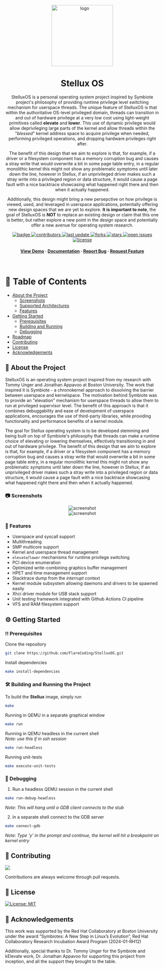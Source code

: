 <div align="center">

  <img src="screenshots/usb_stick_logo.jpg" alt="logo" width="200" height="auto" />
  <h1>Stellux OS</h1>
  
  <p>
    StelluxOS is a personal operating system project inspired by Symbiote project's philosophy of providing runtime privilege
    level switching mechanism for userspace threads. The unique feature of StelluxOS is that within the authoritative OS-level
    privileged domain, threads can transition in and out of hardware privilege at a very low cost using light-weight primitives
    called <b>elevate</b> and <b>lower</b>. This use of dynamic privilege would allow deprivileging large parts of the kernel
    and allow threads within the "<i>blessed</i>" kernel address space to acquire privilege when needed, performing privileged operations,
    and dropping hardware privileges right after.
  </p>
  <p>
    The benefit of this design that we aim to explore is that, for example, if a driver or a filesystem component
    has a memory corruption bug and causes a stray write that would overwrite a bit in some page table entry, in a regular
    monolithic kernel this might not show any problematic symptoms until later down the line, however in Stellux, if an unprivileged
    driver makes such a stray write into a privileged region or data structure, it would cause a page fault with a nice backtrace
    showcasing what happened right there and then when it actually happened.
  </p>
  <p>
    Additionally, this design might bring a new persepctive on how privilege is viewed, used, and leveraged in userspace
    applications, potentially offering new design spaces that we are yet to explore. <b>It is important to note</b>, the goal
    of StelluxOS is <b>NOT</b> to replace an existing design or claim that this one is better, but rather explore a new point
    in the design space and potentially offer a new avenue for operating system research.
  </p>

  <!-- Badges -->
  <p>
    <a href="https://github.com/FlareCoding/StelluxOS/actions/workflows/ci.yml">
      <img src="https://github.com/FlareCoding/StelluxOS/actions/workflows/ci.yml/badge.svg?branch=master" alt="badge" />
    </a>
    <a href="https://github.com/FlareCoding/StelluxOS/graphs/contributors">
      <img src="https://img.shields.io/github/contributors/FlareCoding/StelluxOS" alt="contributors" />
    </a>
    <a href="">
      <img src="https://img.shields.io/github/last-commit/FlareCoding/StelluxOS" alt="last update" />
    </a>
    <a href="https://github.com/FlareCoding/StelluxOS/network/members">
      <img src="https://img.shields.io/github/forks/FlareCoding/StelluxOS" alt="forks" />
    </a>
    <a href="https://github.com/FlareCoding/StelluxOS/stargazers">
      <img src="https://img.shields.io/github/stars/FlareCoding/StelluxOS" alt="stars" />
    </a>
    <a href="https://github.com/FlareCoding/StelluxOS/issues/">
      <img src="https://img.shields.io/github/issues/FlareCoding/StelluxOS" alt="open issues" />
    </a>
    <a href="https://github.com/FlareCoding/StelluxOS/blob/master/LICENSE">
      <img src="https://img.shields.io/github/license/FlareCoding/StelluxOS.svg" alt="license" />
    </a>
  </p>
   
  <h4>
    <a href="https://github.com/FlareCoding/StelluxOS/">View Demo</a>
    <span> · </span>
    <a href="https://github.com/FlareCoding/StelluxOS">Documentation</a>
    <span> · </span>
    <a href="https://github.com/FlareCoding/StelluxOS/issues/">Report Bug</a>
    <span> · </span>
    <a href="https://github.com/FlareCoding/StelluxOS/issues/">Request Feature</a>
  </h4>
</div>

<br />

<!-- Table of Contents -->
# :book: Table of Contents

- [About the Project](#star2-about-the-project)
  * [Screenshots](#camera-screenshots)
  * [Supported Architectures](#desktop_computer-supported-architectures)
  * [Features](#dart-features)
- [Getting Started](#gear-getting-started)
  * [Prerequisites](#bangbang-prerequisites)
  * [Building and Running](#hammer_and_wrench-building-and-running-the-project)
  * [Debugging](#wrench-debugging)
- [Roadmap](#compass-roadmap)
- [Contributing](#wave-contributing)
- [License](#newspaper-license)
- [Acknowledgements](#gem-acknowledgements)

  

<!-- About the Project -->
## :star2: About the Project
StelluxOS is an operating system project inspired from my research with Tommy Unger and Jonathan Appavoo at Boston University.
The work that inspired it is Symbiote - a chronokernel approach to dissolving the barrier between userspace and kernelspace.
The motivation behind Symbiote was to provide an "elevation" mechanism for userspace threads to allow them to run at privileged
supervisor level. The benefit of this approach is that it combines debuggability and ease of development of userspace applications,
encourages the use of third-party libraries, while providing functionality and performance benefits of a kernel module.

The goal for Stellux operating system is to be developed stemming and being built on top of Symbiote's philosophy that threads can
make a runtime choice of elevating or lowering themselves, effectively transitioning in and out of hardware privilege. The benefit
of this design that we aim to explore is that, for example, if a driver or a filesystem component has a memory corruption bug and
causes a stray write that would overwrite a bit in some page table entry, in a regular monolithic kernel this might not show any
problematic symptoms until later down the line, however in Stellux, if an unprivileged driver makes such a stray write into a
privileged region or data structure, it would cause a page fault with a nice backtrace showcasing what happened right there and then
when it actually happened.

<!-- Screenshots -->
### :camera: Screenshots

<div align="center"> 
  <img src="screenshots/stellux-run.png" alt="screenshot" />
  <br/>
  <img src="screenshots/stellux-xhci-run.png" alt="screenshot" />
</div>

<!-- Features -->
### :dart: Features

- Userspace and syscall support
- Multithreading
- SMP multicore support
- Kernel and userspace thread management
- `elevate`/`lower` mechanisms for runtime privilege switching
- PCI device enumeration
- Optimized write-combining graphics buffer management
- HPET and time management support
- Stacktrace dump from the _interrupt_ context
- Kernel module subsystem allowing daemons and drivers to be spawned easily
- Xhci driver module for USB stack support
- Unit testing framework integrated with Github Actions CI pipeline
- VFS and RAM filesystem support

<!-- Getting Started -->
## :gear: Getting Started

<!-- Prerequisites -->
### :bangbang: Prerequisites

Clone the repository
```bash
git clone https://github.com/FlareCoding/StelluxOS.git
```

Install dependencies
```bash
make install-dependencies
```

<!-- Building and Running the Project -->
### :hammer_and_wrench: Building and Running the Project

To build the __Stellux__ image, simply run
```bash
make
```

Running in QEMU in a separate graphical window
```bash
make run
```

Running in QEMU headless in the current shell<br/>
*Note: use this if in _ssh_ session*
```bash
make run-headless
```

Running unit-tests
```bash
make execute-unit-tests
```

<!-- Debugging -->
### :wrench: Debugging

1) Run a headless QEMU session in the current shell
```bash
make run-debug-headless
```
*Note: This will hang until a GDB client connects to the stub*

2) In a separate shell connect to the GDB server
```bash
make connect-gdb
```
*Note: Type 'y' in the prompt and continue, the kernel will hit a breakpoint on kernel entry*

<!-- Contributing -->
## :wave: Contributing

<a href="https://github.com/FlareCoding/StelluxOS/graphs/contributors">
  <img src="https://contrib.rocks/image?repo=FlareCoding/StelluxOS" />
</a>

Contributions are always welcome through pull requests.

<!-- License -->
## :newspaper: License

[![License: MIT](https://img.shields.io/badge/License-MIT-yellow.svg)](https://opensource.org/licenses/MIT)


<!-- Acknowledgments -->
## :gem: Acknowledgements

This work was supported by the
Red Hat Collaboratory at Boston University under the award “Symbiotes: A New Step in Linux’s Evolution”,
Red Hat Collaboratory Research Incubation Award Program (2024-01-RH12)

Additionally, special thanks to Dr. Tommy Unger for the Symbiote and kElevate work, Dr. Jonathan Appavoo for supporting
this project from inception, and all the support they brought to the table.
